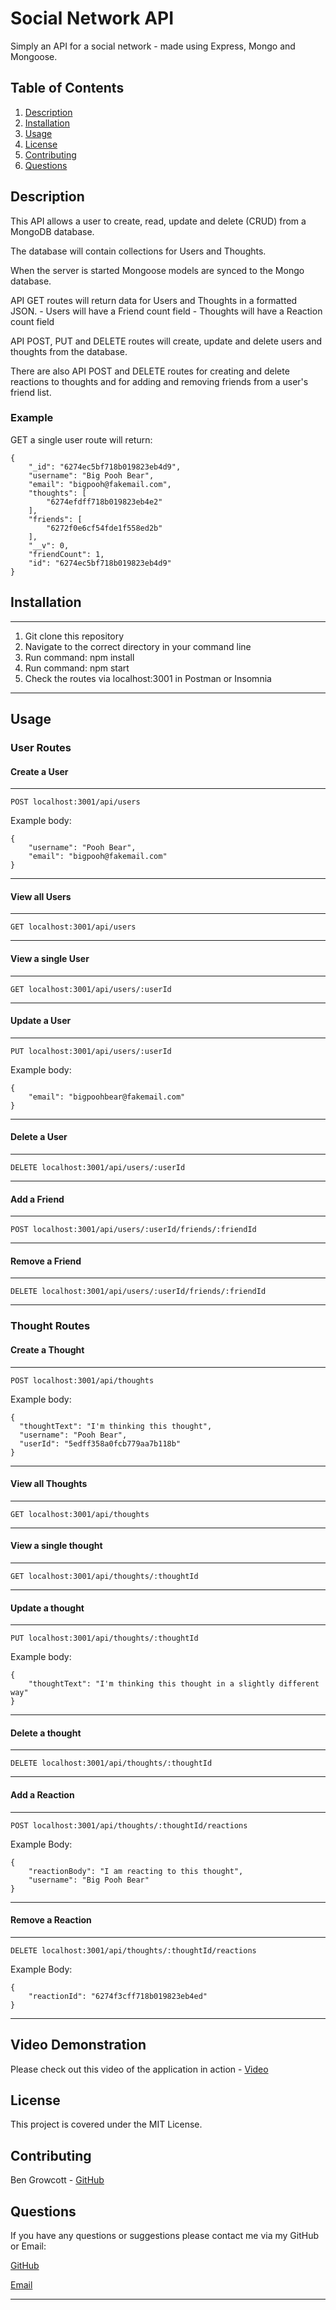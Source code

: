 # Social Network API

Simply an API for a social network - made using Express, Mongo and Mongoose.

## Table of Contents

1. [Description](#description)
1. [Installation](#installation)
2. [Usage](#usage)
3. [License](#license)
4. [Contributing](#contributing)
5. [Questions](#questions)

## Description

This API allows a user to create, read, update and delete (CRUD) from a MongoDB database.

The database will contain collections for Users and Thoughts.

When the server is started Mongoose models are synced to the Mongo database.

API GET routes will return data for Users and Thoughts in a formatted JSON.
    - Users will have a Friend count field
    - Thoughts will have a Reaction count field

API POST, PUT and DELETE routes will create, update and delete users and thoughts from the database.

There are also API POST and DELETE routes for creating and delete reactions to thoughts and for adding and removing friends from a user's friend list.

### Example

GET a single user route will return:

```
{
	"_id": "6274ec5bf718b019823eb4d9",
	"username": "Big Pooh Bear",
	"email": "bigpooh@fakemail.com",
	"thoughts": [
		"6274efdff718b019823eb4e2"
	],
	"friends": [
		"6272f0e6cf54fde1f558ed2b"
	],
	"__v": 0,
	"friendCount": 1,
	"id": "6274ec5bf718b019823eb4d9"
}
```

## Installation
----
1. Git clone this repository
2. Navigate to the correct directory in your command line
3. Run command: npm install
4. Run command: npm start
5. Check the routes via localhost:3001 in Postman or Insomnia
----

## Usage

### User Routes

#### Create a User
----
```
POST localhost:3001/api/users
```
Example body:
```
{
    "username": "Pooh Bear",
    "email": "bigpooh@fakemail.com"
}
```
----
#### View all Users
----
```
GET localhost:3001/api/users
```
----
#### View a single User
----
```
GET localhost:3001/api/users/:userId
```
----
#### Update a User
----
```
PUT localhost:3001/api/users/:userId
```
Example body:
```
{
    "email": "bigpoohbear@fakemail.com"
}
```
----
#### Delete a User
----
```
DELETE localhost:3001/api/users/:userId
```
----
#### Add a Friend
----
```
POST localhost:3001/api/users/:userId/friends/:friendId
```
----
#### Remove a Friend
----
```
DELETE localhost:3001/api/users/:userId/friends/:friendId
```
----
### Thought Routes

#### Create a Thought
----
```
POST localhost:3001/api/thoughts
```
Example body:
```
{
  "thoughtText": "I'm thinking this thought",
  "username": "Pooh Bear",
  "userId": "5edff358a0fcb779aa7b118b"
}
```
----
#### View all Thoughts
----
```
GET localhost:3001/api/thoughts
```
----
#### View a single thought
----
```
GET localhost:3001/api/thoughts/:thoughtId
```
----
#### Update a thought
----
```
PUT localhost:3001/api/thoughts/:thoughtId
```
Example body:
```
{
    "thoughtText": "I'm thinking this thought in a slightly different way"
}
```
----
#### Delete a thought
----
```
DELETE localhost:3001/api/thoughts/:thoughtId
```
----
#### Add a Reaction
----
```
POST localhost:3001/api/thoughts/:thoughtId/reactions
```
Example Body:
```
{
	"reactionBody": "I am reacting to this thought",
	"username": "Big Pooh Bear"
}
```
----
#### Remove a Reaction
----
```
DELETE localhost:3001/api/thoughts/:thoughtId/reactions
```
Example Body:
```
{
	"reactionId": "6274f3cff718b019823eb4ed"
}
```
----
## Video Demonstration

Please check out this video of the application in action - [Video](https://drive.google.com/file/d/1I6EoNT0bzGs55Np82MOdgkLZ_SJsaRZ-/view?usp=sharing)

## License

This project is covered under the MIT License.

## Contributing

Ben Growcott - [GitHub](https://github.com/BGrowcott)

## Questions

If you have any questions or suggestions please contact me via my GitHub or Email:

[GitHub](https://github.com/BGrowcott)

[Email](mailto:bg.coding101@gmail.com)

----